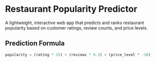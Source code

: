 # Restaurant Popularity Predictor

A lightweight, interactive web app that predicts and ranks restaurant popularity based on customer ratings, review counts, and price levels.

## Prediction Formula
```js
popularity = (rating * 25) + (reviews * 0.3) + (price_level * -10)